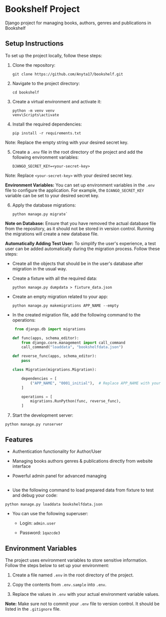 # Bookshelf Project

Django project for managing books, authors, genres and publications in Bookshelf

## Setup Instructions

To set up the project locally, follow these steps:

1. Clone the repository:

    ```
    git clone https://github.com/Anyta17/bookshelf.git
    ```

2. Navigate to the project directory:

    ```
    cd bookshelf
    ```

3. Create a virtual environment and activate it:

    ```
    python -m venv venv
    venv\Scripts\activate
    ```


4. Install the required dependencies:
    
    ```
    pip install -r requirements.txt
    ```

Note: Replace the empty string with your desired secret key.


5. Create a `.env` file in the root directory of the project and add the following environment variables:

    ```
    DJANGO_SECRET_KEY=<your-secret-key>
    ```

Note: Replace `<your-secret-key>` with your desired secret key.

**Environment Variables:** You can set up environment variables in the `.env` file to configure the application. For example, the `DJANGO_SECRET_KEY` variable can be set to your desired secret key.

6. Apply the database migrations:

    ```
    python manage.py migrate`
    ```

**Note on Database:** Ensure that you have removed the actual database file from the repository, as it should not be stored in version control. Running the migrations will create a new database file.

**Automatically Adding Test User:** To simplify the user's experience, a test user can be added automatically during the migration process. Follow these steps:

- Create all the objects that should be in the user's database after migration in the usual way.

- Create a fixture with all the required data:

   ```
   python manage.py dumpdata > fixture_data.json
   ```

- Create an empty migration related to your app:

   ```
   python manage.py makemigrations APP_NAME --empty
   ```

- In the created migration file, add the following command to the operations:

   ```python
    from django.db import migrations

   def func(apps, schema_editor):
       from django.core.management import call_command
       call_command("loaddata", "bookshelfdata.json")

   def reverse_func(apps, schema_editor):
       pass

   class Migration(migrations.Migration):

       dependencies = [
           ("APP_NAME", "0001_initial"),  # Replace APP_NAME with your app's name
       ]

       operations = [
           migrations.RunPython(func, reverse_func),
       ]
   ```

7. Start the development server:

  ```
  python manage.py runserver
  ```

## Features


* Authentication functionality for Author/User

* Managing books authors genres & publications directly from website interface

* Powerful admin panel for advanced managing


## 

- Use the following command to load prepared data from fixture to test and debug your code:

  
`python manage.py loaddata bookshelfdata.json`


- You can use the following superuser:

    - Login: `admin.user`

    - Password: `1qazcde3`

## Environment Variables


The project uses environment variables to store sensitive information. Follow the steps below to set up your environment:


1. Create a file named `.env` in the root directory of the project.

2. Copy the contents from `.env.sample` into `.env`.

3. Replace the values in `.env` with your actual environment variable values.


**Note:** Make sure not to commit your `.env` file to version control. It should be listed in the `.gitignore` file.
